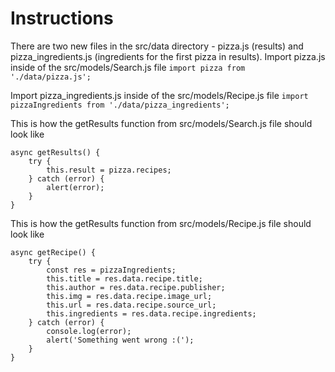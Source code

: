 # Instructions

There are two new files in the src/data directory - pizza.js (results) and pizza_ingredients.js (ingredients for the first pizza in results).
Import pizza.js inside of the src/models/Search.js file
`import pizza from './data/pizza.js';`

Import pizza_ingredients.js inside of the src/models/Recipe.js file
`import pizzaIngredients from './data/pizza_ingredients';`


This is how the getResults function from src/models/Search.js file should look like

```
async getResults() {
    try {
        this.result = pizza.recipes;
    } catch (error) {
        alert(error);
    }
}
```

This is how the getResults function from src/models/Recipe.js file should look like

```
async getRecipe() {
    try {
        const res = pizzaIngredients;
        this.title = res.data.recipe.title;
        this.author = res.data.recipe.publisher;
        this.img = res.data.recipe.image_url;
        this.url = res.data.recipe.source_url;
        this.ingredients = res.data.recipe.ingredients;
    } catch (error) {
        console.log(error);
        alert('Something went wrong :(');
    }
}
```
